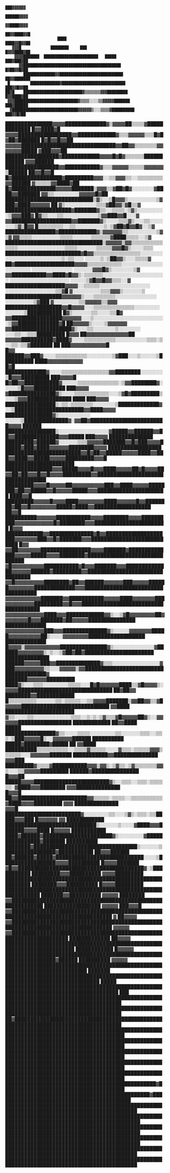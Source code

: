                                                                                                        ███▓▓▓▓▓▓        
                                                                                                      ██████▓▓▓▓        
                                                                                                      ▓▓████▓▓▓▓        
                                                                                                     ██▓▓████▓▓█        
                           ████                                                                     ████▓▓█▓▓██         
       ▓▓▓█             ████████     ███                                                           █▓▓▓████▓██          
        ▓▓▓▓███████  ████████████████████████   █████                                              ███▓███▓██           
          ▓▓███████████████████████████████████████████                                           █▓██▓▓█▓██            
            ██████████████▓▓████████████████████████████                                         ██▓▓███████            
     █         █████████████▓████████████████████████████                                        ███▓▓█▓▓██             
    ██▓█    ██████████████████████████▓▒▒▒▒▒▒▒▓▓▓█████████                                      █▓▓████▓██              
     ▓▓▓████████████████████████████▓▒▒▒▒░░░░▒▒▓▓▓▓▓███████                                    ███▓██████               
      ▓█████████████████████████████▓▓▓▓▓▓▒░░░▒▒▒▒▓██████████                                  ███▓▓█▓██                
   ███████████████▓▓▓▓█████████████▓▒▓▓▓▓██▒▒▒▒▓█████████████                                 █▓▓████▓█                 
▓▓▓▓█████████████████▓▓████████████▓▒▒▒▓▓▓▓▓▒▒▒█▓█▓██▓███████                                █▓█▓▓█▓▓██                 
▓▓▓▓▓██████████████████████████████▓▓██▓▓▒▒▒▒▒▒▒▓▓▓▓▓▓▓█████                                 ▓███▓▓▓██                  
    █████████████████▓████████████▓▓▓▓█▓█▓▒▒▒▒▒▒████████████                                ▓▓▓██████                   
   █████████████████▓▓███████████▓▒▒▒▓▓▓▓▓▒▒▒▒▒▓▓▓▓▓▓▒██████                                ██▓▓█▓▓█                    
  █▓████████████████▓█████████▓▓▓░░▒▒▓▓▓▒▒░░▒▒▒▒▒▒▒▒▓▓██████                         ▓▒▒▒▒▒▓▓████▓██                    
 █▓██████████████▓▓▓▓▓███████▒▓▓▓▒▒▓██▓█▓░░░░░░░▓████▓▓███████                ▓▓▒▒░░░░░░░░▓▓▓▓▓█▓██                     
 ████████████████████████████▒▓▒░░▒█▓▓▓▒░░░░░░░░░▒▓███▓████▓▓▓▓▓▓       ██ ▓▒░░░░░░░░░░▒▒▒▓██▓▓▒▓█▒▒▓                   
█████████████████████▓███████▓▒▒░░▒▒▒▒░▒▓▒░░░░░░░░░▒▓▓▓███▓         █▓▒▒░░░▒▒░░░░░░░░░░░▒▓▓███▓▓█░░░▓                   
▓▓███████████████████▓▓███████▓▒░░░░▒▒▒▓▒░░░▒▒░░░░░░░▒▓▒█▓▓    █▒▒▒▒▒▒▒▒░░▒▒░░░░░░░░░▒░▒▓██▓█▓▓█▓░░▒▓                   
    ████████████████▓████████████▓▒▓▓▓▓▓▓▒▒░░░░░░░░░▒▓▒▓ ▓▓▒▒▒▒░░░░░░░░░▒▒▒▒░░░░░░▒▒▒▒▒▒▓████▒▒▒▒░░▒▓                   
   ███████████████████████████████▒▓▓▓▓▓▒▓▓▒▒▒▒▒▒▒▒▒▒▒▒▒▒░░░░░░░░░░░░░░░▒▒▒▒░░░░░░▒▒▒▒▒▓▓▓█▓▒░░░░▒▒▒                    
   ████████████████████████▓█▓▓▒▒▒▒▒▒▒▒▒▒▒▒▒▒▒░░░░░░░░░░░░░░░░░░░░░░░░░▒░▒▒░░░ ░░░░░▒░▒██▓▓▒░░░▒▒▒▒▓                    
   ██▓███████████████████▓▓▓▓▒▒▒▒▒▒▒▒▒▒▒░░░░░░░░░░░░░░░░░░░░░    ░░░░░░░░░░░░░ ░░░░░░▓▓▓█▓▒░░░░░░░▒▓                    
    ▓▓███████████▓▓████▓█▓▓▒░▒▒▒▒▒▒░░░░░░░░░░░░░░░░░░░░    ░░░░░░░░░░░░░░░░░░░ ░░░░░▒▓█▓▓█▓▓▒▒▒░░▓                      
   ███████████████████▓▓▓▓░░▒▒▒▒▒░░░░░░░░░░░░░░░░   ░░░░░░░░░░░░░░░░▒▒▓█  ▓░░░░░░░░░▒▒▒▓▓▓▒░░░░░░▒                      
 ██████████████████▓▓▓▓▓▓▒░░░▒▒▒▒▒▒▒░░░░░░░░░░░░░   ░░░░░░░░░▒▓███          ▓░░░░░░░░▒▒▓▓▓▓▓▒▒▓▓▓                       
██████████████████▓▓█▓▓▓▓░░░▒▒▒▒▒▒▒▒▒▒▒▒▒░░░░░░░░ ░░░░░░▒███████████          █▓▒░░░░░░▒▒░░░░▒▒█▓                       
▓▓████████████████▓▓▓▓▓▓░░░▒░░░░░░░░░░░░░░░░░░░░░░░▒▓▓█████████████▓█         ██▓▓▓▓▓▒░░░░▒▓▓▓▓▓▓                       
▓▓███████████████████▓▒░░░▒▒░░░░░░░▒░░░░░░░  ░░░▒▒░░▒▒▒█████████  █▓▓▓          ██▓▓▓▓▓▓▓▓▓▓▓▓▓██                       
▓▓▓▓▓██████████▓████▓░░░░▒▒▒▒▒▒▒▒▒▒░░░░░░░░░░▒▒▒░▒░░▒▒░▒▒▓███████   ██           ███▓▓▓▓▓▓▓▓▓▓▓█                        
█▓▓     ██████▓▓███▓░░░░▒▒▒▒▒▒▒▒▒▒░░░░░░░░▒▓███░░░▒░░░░░▒██████████             ████▓▓▓▓▓▓▓▓▓▓▓                         
█▓█  █████████████▓░░░░▒▒▒▒▒▒▒▒▒▒▒▒▒▒▒▓▓████████░░░░░░░▒█▓▓▓█████████          ███▓▓▓▓█                                 
█▓██▓▓███████████▓░░░░░▒▒▒▒▒▒▒▒▒▒▒▒▒░▒▓▓████████▓░░░░░▒█▓▓▓██████████          ███▓▓▓▓                                  
▓███████████████▓▒░░░░▒▒▒▒▒▒▒▒▒▒▒░░░▒▓█▓█████████▒░░░▒▓▓▓██████████████ ████  ███▓▓▓▓                                   
████████████████▒░▒▒░▒▒▒▒▒▒▒░░░░░░░▒█████████████▓░░▒██████████████████████▓▓████▓▓▓▓                                   
███████████████▓▒░░░░░░░░░░  ░░░░░▒██████████████▓░▓▓██▓████████████████████████▓▓▓▓             ██████                 
████████████████▒░░░░░░░░░░░░░░░░▓█████▓▓██████▓▓██▓▓██████████████▓▓▓█████ ███▓▓▓▓          ██████████████             
█████████▓██████▓░░░░░░▒▒▒▓▓▓▓▓███████▓▓█▓███▓▓▓▓██████▓███▓████▓▓▓▓▓▓████████▓▓▓▓           █████████████████          
████████████████████████▓▓█▓██▓▓█████▓▓▓▓▓████▓▓███▓▓████▓▓█████▓▓▓▓▓█████████▓▓▓█        ██████████████████████        
███████████████▓▓▓█████▓▓▓▓█▓▓▓████▓▓▓▓▓██▓█▓▓▓▓██▓▓██▓██▓▓▓█▓▓█▓▓▓▓█████████▓▓██████████████████████████████████       
█████████▓▓▓▓█▓▓▓▓▓██▓▓▓▓▓▓▓▓▓▓███▓▓████▓▓▓▓▓████████▓██▓▓█████▓▓█▓▓▓▓▓█████▓▓▓██████████████████████       ████▓▓█     
█████████▓▓▓▓▓█▓▓▓▓████▓▓▓▓▓▓▓▓████▓▓▓▓▓▓█▓▓████████▓██▓▓█▓▓▓▓▓▓▓▓█████▓████▓▓██████████████████              ██▓▓█     
██████████▓▓▓▓▓▓███████████▓▓▓▓████████▓▓▓▓██████████▓▓▓▓▓▓▓▓▓▓▓▓█▓████████▓▓▓███████████████████████          █▓▓▓     
████████████▓▓██████████████▓█▓▓█████████████████████▓▓▓▓▓▓▓███▓▓█▓███████▓▓▓███████████████████████████        █▓▓     
▓▓██▓▓▓▓▓▓▓████████████████▓▓▓▓███████▓██████████████▓▓▓▓▓█████▓▓▓▓████████▓██████████████████████████████              
▓█▓▓▓▓▓▓▓▓▓▓███████████▓█▓▓▓███████▓▓▓██████████████▓▓▓▓▓▓██████▓█████████▓▓████████████████████████████████            
▓▓█▓▓▓▓▓▓▓▓▓████████▓██▓▓██████▓▓▓▓▓▓███▓▓▓▓▓██████▓▓▓▓▓▓▓▓█████████████▓▓▓███████████████████████████████████          
▓▓▓▓▓▓▓▓▓▓▓███████▓▓███████████▓▓▓▓▓████▓▓▓▓▓▓▓███▓▓▓▓▓▓▓▓▓█████████▓▓█▓▓▓█████████████████████████████████████         
▓▓▓▓▓▓▓▓▓▓▓▓████▓▓▓████████████▓▓▒░░▒▓█▓▓▓▓▓▓▓▓██▓▓▓▓▓▓▓▓█▓▓▓███████▓██▓▓▓▓▓███████████████        █████████████        
▓▓▓▓▓▓▓▓▓▓▓▓███▓▓▓██████████████▓▒░░░░░▓▓▓▓▓▓▓█████▓▓▓▓▓▓▓▓▓▓██▒░░░░▓▓▓▓▓▓▓▓██████████████████      █████████████       
█▓▓▓▓▒▓▓▓▓▓▓▓▓▓▓▓███████████████▓▒░░░░░░░░░░░░░▓██████▓▓▓▓▓▓▓▓▒░▒░░▒▓██▓██▓██████████████████████   ██████████████      
██████▓▓▓▓▓███▓▓██████████████▓▒▒▒░░░░░░░░░░░░░░░▓███▓▓▓▓▓▓▓▓▓▒▒░░░▓▓▓▓▓▒▓▓██████████████████████████████████████▓      
███████▓▓▓▓▓▓█████████ ████▓▒░░░▒▒▒░░░░░░░░▒▒▒▒░░░█▓█▓▓▓▓▓▓████▒▒▓█▓▓▓▓▒░▓▓▓▓██████████████████████████████ ██▓██▓▓     
████████▓▓████████████  █▒▒▒▒▒▒▒▒▒░░░░░░▒▒░▒▒▒▒▒░░▒▒▓▓▓▓███████▒▓▓██▓▓▒▒▓█▓▓▓▓▓████████████████████████████   ▓▓████    
██████████████████████   ▓▒▒░░░░▒▒░░░░░░░░░░░░▒▒▒░░▒░▒░▒▓▒▒▒▓█▓▓▓▓▓██▓▒░░▓▓▓▓▓▓█████████████████ ████████████ ██▓▓████  
█████   ████████████████▓▒▒░░░░▒▒▒▒░░░░░░░░▒▒░░░░░░▒▒▒░░▒▒▒░▒███▓▓▓▓▓█▒░░▓▓▓▓▓▓██████   ██████████ █████▓████████▓█████ 
██      ▓▓████ ██████████▒▒▒▒▒▒▒▒▒▒░░▒▒▒▒▓▒▒▒▒▒░░░░▓▒▒▒░▒▒▒▒▒▓▓▓▒▒▒▒▒▒░░░▓▓▓▓▓▓███████     ███████████▓▓██████████████  
        ▓▓▓███  █████████▓▒▒▒▒▓███████████▓▓▓▒▓▓▒░▒▓▒▒░▒▓▒▒▒▒▒▒▒▓▓▒░░░▒▒▓▓▓▓▓█████████          ██████▓███████████████  
        █▓▓▓██    █████▓▓▓▓████████████████████████▓▒░░▒▒▒░░▒▒▒░▒▒▒▒▒▒░▓████▓▓▓████████             ▓▓▓██████████████   
         █▓▓▓█      ██▓▓██████████████████████▓▓▒▒▒▒▒░▒▒▒▒░░▒▒▒▒▒▒▒▒▒▒▓████▓▓▓▓█████████           ▓▓▓ ██████████████   
           ▓▓▓█       ████████████████████████▓░░░░░░░░▒▒░░░▒▓▒░▒▒▒░▒▒█████▓▓▓███ █▓▓▓▓▓▓          ▓▓  ████████████     
                   █████████████████████████████▒░░░░░░▒░░░░▓████▓▓▓███████▓▓▓▓████  █▓▓▓▓▓             ███████████     
                ████▓██████▓██████████████████████▓▒░░░░░░░░▓████████████████▓███████                    ██████████     
          ████████▓█████████████████████████████████▒░░░░░░▒████████████████▓███████████                ██▓▓▓██████     
         ██▓██████▓█████▓████████████████████████████░░░░▒█████████████████▓▓▓▓██████████              █▓▓▓▓███████     
         ▓█▓▓████████████████████████████████████████▓░▒███████████ █████████▓▓▓██████████            ▓▓▓▓█████████     
         ██████████████████████████████████████████████████████████   ████████▓▓▓██████████         █▓▓▓▓█████████      
        █████████████████████████████████████████████████████████████   ███████▓▓██████████        ▓▓▓▓▓  ████████      
        ▓▓████████████████████████████████████████████████████████████    ██████████████████    ▓▓▓▓▓     ███▓▓▓█       
        ▓▓██████████████████████████████████████████████████████████████████████████████████    ▓        ██▓▓▓▓         
        ▓▓██████████████████████████████████████████████████████████████████████████████████             ▓▓▓▓▓          
        ▓▓████████████████████████████████████████████████████████████████████ █████████████           ██▓▓▓▓           
       ████████████████████████████████████████████████████████████████████████  ████████████        █▓▓▓▓▓             
      ██████████████████████████████████████████████████████████████████▓██████    ██████████      ▓▓▓▓▓                
    ████████████████████████████████████████████████████████████████████████████      ███████                           
  ████████████████████████████████████████████████████████████████████████████████      █████                           
 ██████████████████████████████████████████████████████████████████████████████████████   ███                           
███████████████████████████████████████████████████████████████████████████████████████                                 
███████████████████████████████████████████████████████████████████████████████████████                                 
██▓████████████████████████████████████████████████████████████████████████████████████                                 
████████████████████████████████████████████████████████████████████████████████████████                                
████████████████████████████████████████████████████████████████████████████████████████                                
████████████████████████████████████████████████████████████████████████████████████████                                
████████████████████████████████████████████████████████████████████████████████████████                                
████████████████████████████████████████████████████████████████████████████████████████                                
████████████████████████████████████████████████▓███████████████████████████████████████                                
██████████████████████████████████████████████▓███████████████████████████████████████████                              
████████████████████████████████████████████████████████████████████████████████████████████                            
█████████████████████████████████████████████████████████████████████████████████████████████                           
█████████████████████████████████████████████████████████████████████████████████████████████                           
█████████████████████████████████████████████████████████████████████████████████████████████                           
████████████████████████████████████████████████████████████████████████████████████████████                            
████████████████████████████████████████████████████████████████████████████████████████████                            
